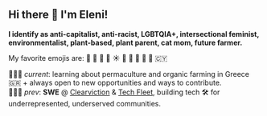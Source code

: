 ## Hi there 👋 I'm Eleni!

**I identify as anti-capitalist, anti-racist, LGBTQIA+, intersectional feminist, environmentalist, plant-based, plant parent, cat mom, future farmer.**

My favorite emojis are: 🫠 👾 🌿 🍄 ☀️ 🌈 🍕 🎨 🚀 🧿 🇨🇾

👩🏼‍🌾 _current_: learning about permaculture and organic farming in Greece 🇬🇷 + always open to new opportunities and ways to contribute.  
👩🏼‍💻 _prev_: **SWE** @ [Clearviction](https://www.clearviction.org) & [Tech Fleet](https://techfleet.org), building tech 🛠️ for underrepresented, underserved communities.
